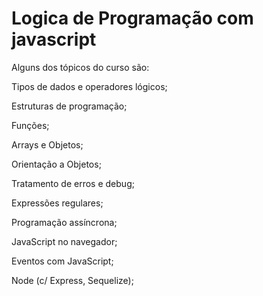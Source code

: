 # Logica de Programação com javascript

Alguns dos tópicos do curso são:

Tipos de dados e operadores lógicos;

Estruturas de programação;

Funções;

Arrays e Objetos;

Orientação a Objetos;

Tratamento de erros e debug;

Expressões regulares;

Programação assíncrona;

JavaScript no navegador;

Eventos com JavaScript;

Node (c/ Express, Sequelize);
